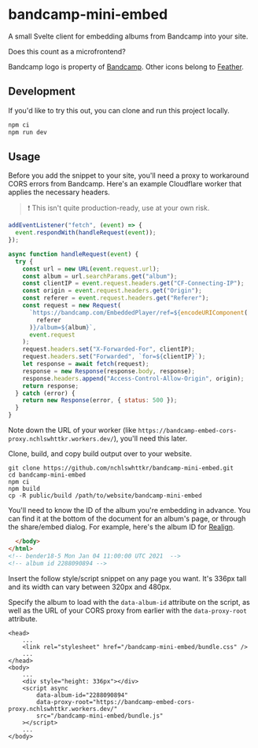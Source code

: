 # bandcamp-mini-embed

A small Svelte client for embedding albums from Bandcamp into your site.

Does this count as a microfrontend?

Bandcamp logo is property of [Bandcamp](https://bandcamp.com). Other icons belong to [Feather](https://feathericons.com/).

## Development

If you'd like to try this out, you can clone and run this project locally.

```sh
npm ci
npm run dev
```

## Usage

Before you add the snippet to your site, you'll need a proxy to workaround CORS errors from Bandcamp. Here's an example Cloudflare worker that applies the necessary headers.

> :exclamation: This isn't quite production-ready, use at your own risk.

```js
addEventListener("fetch", (event) => {
  event.respondWith(handleRequest(event));
});

async function handleRequest(event) {
  try {
    const url = new URL(event.request.url);
    const album = url.searchParams.get("album");
    const clientIP = event.request.headers.get("CF-Connecting-IP");
    const origin = event.request.headers.get("Origin");
    const referer = event.request.headers.get("Referer");
    const request = new Request(
      `https://bandcamp.com/EmbeddedPlayer/ref=${encodeURIComponent(
        referer
      )}/album=${album}`,
      event.request
    );
    request.headers.set("X-Forwarded-For", clientIP);
    request.headers.set("Forwarded", `for=${clientIP}`);
    let response = await fetch(request);
    response = new Response(response.body, response);
    response.headers.append("Access-Control-Allow-Origin", origin);
    return response;
  } catch (error) {
    return new Response(error, { status: 500 });
  }
}
```

Note down the URL of your worker (like `https://bandcamp-embed-cors-proxy.nchlswhttkr.workers.dev/`), you'll need this later.

Clone, build, and copy build output over to your website.

```
git clone https://github.com/nchlswhttkr/bandcamp-mini-embed.git
cd bandcamp-mini-embed
npm ci
npm build
cp -R public/build /path/to/website/bandcamp-mini-embed
```

You'll need to know the ID of the album you're embedding in advance. You can find it at the bottom of the document for an album's page, or through the share/embed dialog. For example, here's the album ID for [Realign](https://vine.bandcamp.com/album/realign).

```html
  </body>
</html>
<!-- bender18-5 Mon Jan 04 11:00:00 UTC 2021  -->
<!-- album id 2288090894 -->
```

Insert the follow style/script snippet on any page you want. It's 336px tall and its width can vary between 320px and 480px.

Specify the album to load with the `data-album-id` attribute on the script, as well as the URL of your CORS proxy from earlier with the `data-proxy-root` attribute.

```
<head>
    ...
    <link rel="stylesheet" href="/bandcamp-mini-embed/bundle.css" />
    ...
</head>
<body>
    ...
    <div style="height: 336px"></div>
    <script async
        data-album-id="2288090894"
        data-proxy-root="https://bandcamp-embed-cors-proxy.nchlswhttkr.workers.dev/"
        src="/bandcamp-mini-embed/bundle.js"
    ></script>
    ...
</body>
```

<!--
TODO
 - https://botany.bandcamp.com/track/fourteen-45-tails
 - Support tracks rather than only albums
 - Handling play suspending (waiting)
 - Document that player doesn't seem to play nice with constructor API
 - Check compatability with audio/source elements, fix console errors
 - Look for guidance on range input accessibility
 - Investigate dynamically generating/linking caption files
 - Error handling if no tracks are streamable
 -->
